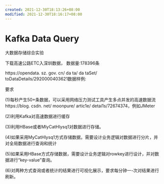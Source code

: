 ```yaml
---
created: 2021-12-30T18:13:26+08:00
modified: 2021-12-30T18:16:17+08:00
---
```


# Kafka Data Query

大数据存储综合实验

下载高速公路ETC入深圳数据， 数据量:178396条

https://opendata. sz. gov. cn/ da ta/ da taSet/ toDataDetails/2920000403621数据样例:

要求

(1)每秒产生50+条数据，可以采用网络压力测试工具产生多点并发的高速数据流https://blog. csdn. net/ moonpure/ artic1e/ detai1s/72674374，例如JMeter

(2)利用Kafka对高速数据进行缓存

(3)利用HBase或者MIyCatHlysq1对数据进行存储。

(4)如果采用MyCatHlysq1方式存储数据，需要设计业务逻辑对数据进行分片，并对全局数据进行查询和统计

(5)如果采用HBase方式存储数据，需要设计业务逻辑对rowkey进行设计，并对数据进行“key-value”查询。

(6)对两种方式查询或者统计的结果进行可视化展示，要求每分钟一-次对结果进行刷新。
